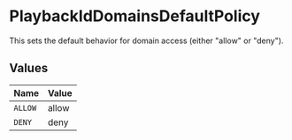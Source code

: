 # PlaybackIdDomainsDefaultPolicy

This sets the default behavior for domain access (either "allow" or "deny").


## Values

| Name    | Value   |
| ------- | ------- |
| `ALLOW` | allow   |
| `DENY`  | deny    |